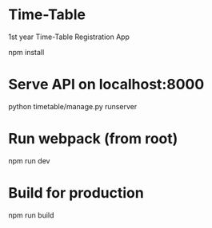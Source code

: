 # Time-Table
1st year Time-Table Registration App

npm install

# Serve API on localhost:8000
python timetable/manage.py runserver

# Run webpack (from root)
npm run dev

# Build for production
npm run build
